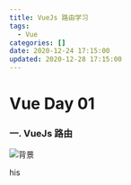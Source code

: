 ```yaml
---
title: VueJs 路由学习
tags:
  - Vue
categories: []
date: 2020-12-24 17:15:00
updated: 2020-12-28 17:15:00
---
```

# Vue Day 01

### 一. VueJs 路由

![背景](https://res.cloudinary.com/dt3vcmqdt/image/upload/v1609389860/wallhaven-wyv566_1920x1080_uc4oad.png)

his 
